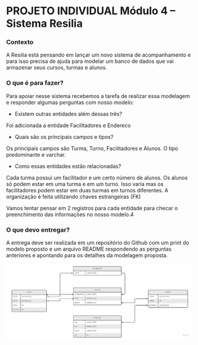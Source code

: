 # PROJETO INDIVIDUAL Módulo 4 – Sistema Resilia
### Contexto
A Resilia está pensando em lançar um novo sistema de acompanhamento e para isso precisa de ajuda para modelar um banco de dados que vai armazenar seus cursos, turmas e alunos.

### O que é para fazer?
Para apoiar nesse sistema recebemos a tarefa de realizar essa modelagem e responder algumas perguntas com nosso modelo:

 - Existem outras entidades além dessas três?
 
 Foi adicionada a entidade Facilitadores e Endereco

- Quais são os principais campos e tipos?

 Os principais campos são Turma, Turno, Facilitadores e Alunos. O tipo predominante e varchar.

- Como essas entidades estão relacionadas?

 Cada turma possui um facilitador e um certo número de alunos. Os alunos só podem estar em uma turma e em um turno. Isso varia mas os facilitadores podem estar em duas turmas em turnos diferentes. A organização é feita utilizando chaves estrangeiras (FK)


Vamos tentar pensar em 2 registros para cada entidade para checar o preenchimento das informações no nosso modelo.4

### O que devo entregar? 

A entrega deve ser realizada em um repositório do Github com um print do modelo proposto e um arquivo README respondendo as perguntas anteriores e apontando para os detalhes da modelagem proposta.


<img src="./assets/diagrama.jpg">
